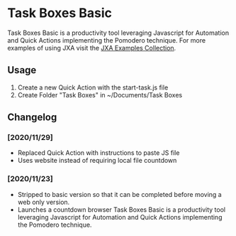 # Task Boxes Basic

Task Boxes Basic is a productivity tool leveraging Javascript for Automation and Quick Actions implementing the Pomodero technique. For more examples of using JXA visit the [JXA Examples Collection](https://jxa-examples.akjems.com).

## Usage

1. Create a new Quick Action with the start-task.js file
2. Create Folder "Task Boxes" in ~/Documents/Task Boxes

## Changelog

### [2020/11/29]

* Replaced Quick Action with instructions to paste JS file
* Uses website instead of requiring local file countdown

### [2020/11/23]

* Stripped to basic version so that it can be completed before moving a web only version.
* Launches a countdown browser 
Task Boxes Basic is a productivity tool leveraging Javascript for Automation and Quick Actions implementing the Pomodero technique. 